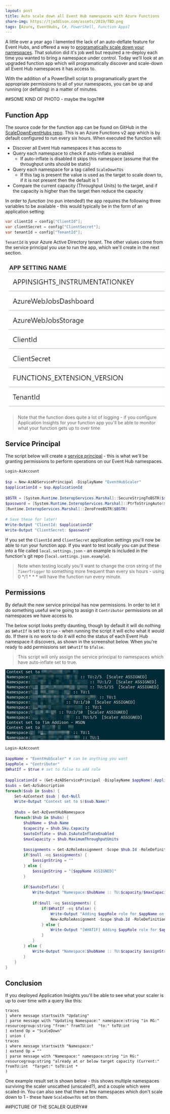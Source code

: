 ```yaml
---
layout: post
title: Auto scale down all Event Hub namespaces with Azure Functions
share-img: https://tjaddison.com/assets/2019/TBD.png
tags: [Azure, EventHubs, C#, PowerShell, Function Apps]
---
```


A little over a year ago I lamented the lack of an auto-deflate feature for Event Hubs, and offered a way to [programatically scale down your namespaces][ScaleDown Blog].  That solution did it's job well but required a re-deploy each time you wanted to bring a namespace under control.  Today we'll look at an upgraded function app which will programatically discover and scale-down all Event Hub namespaces it has access to.

With the addition of a PowerShell script to programatically grant the appropriate permissions to all of your namespaces, you can be up and running (or deflating) in a matter of minutes.

##SOME KIND OF PHOTO - maybe the logs?##
<!--more-->
## Function App

The source code for the function app can be found on GitHub in the [ScaleDownEventHubs repo].  This is an Azure Functions v2 app which is by default configured to run every six hours.  When executed the function will:

- Discover all Event Hub namespaces it has access to
- Query each namespace to check if auto-inflate is enabled
  - If auto-inflate is disabled it skips this namespace (assume that the throughput units should be static)
- Query each namespace for a tag called `ScaleDownTUs`
  - If this tag is present the value is used as the target to scale down to, if it is not present then the default is 1
- Compare the current capacity (Throughput Units) to the target, and if the capacity is higher than the target then reduce the capacity

In order to _function_ (no pun intended!) the app requires the following three variables to be available - this would typically be in the form of an application setting:

```csharp
var clientId = config["ClientId"];
var clientSecret = config["ClientSecret"];
var tenantId = config["TenantId"];
```

`TenantId` is your Azure Active Directory tenant.  The other values come from the service principal you use to run the app, which we'll create in the next section.

![App settings after deployment](/assets/2019/2019-02-28/AppSettingsFunctionApp.png)

> Note that the function does quite a lot of logging - if you configure Application Insights for your function app you'll be able to monitor what your function gets up to over time

## Service Principal

The script below will create a [service principal] - this is what we'll be granting permissions to perform operations on our Event Hub namespaces.

```powershell
Login-AzAccount

$sp = New-AzADServicePrincipal -DisplayName "EventHubScaler"
$applicationId = $sp.ApplicationId

$BSTR = [System.Runtime.InteropServices.Marshal]::SecureStringToBSTR($sp.Secret)
$password = [System.Runtime.InteropServices.Marshal]::PtrToStringAuto($BSTR)
[Runtime.InteropServices.Marshal]::ZeroFreeBSTR($BSTR)

# Save these for later!
Write-Output "ClientId: $applicationId"
Write-Output "ClientSecret: $password"
```

If you set the `ClientId` and `ClientSecret` application settings you'll now be able to run your function app.  If you want to test locally you can put these into a file called `local.settings.json` - an example is included in the function's git repo (`local.settings.json.example`).

> Note when testing locally you'll want to change the cron string of the `TimerTrigger` to something more frequent than every six hours - using 0 */1 * * * will have the function run every minute.

## Permissions

By default the new service principal has now permissions.  In order to let it do something useful we're going to assign it `Contributor` permissions on all namespaces we have access to.

The below script looks pretty daunting, though by default it will do nothing as `$WhatIf` is set to `$true` - when running the script it will echo what it *would* do.  If there is no work to do it will echo the status of each Event Hub namespace it discovers, as shown in the screenshot below.  When you're ready to add permissions set `$WhatIf` to `$false`.

> This script will only assign the service principal to namespaces which have auto-inflate set to true.

![App settings after deployment](/assets/2019/2019-02-28/AssignPowerShell.png)

```powershell
Login-AzAccount

$appName = "EventHubScaler" # can be anything you want
$appRole = "Contributor"
$WhatIf = $true # set to false to add role

$applicationId = (Get-AzADServicePrincipal -DisplayName $appName).ApplicationId
$subs = Get-AzSubscription
foreach($sub in $subs) {
    Set-AzContext $sub | Out-Null
    Write-Output "Context set to $($sub.Name)"

    $hubs = Get-AzEventHubNamespace
    foreach($hub in $hubs) {
        $hubName = $hub.Name
        $capacity = $hub.Sku.Capacity
        $autoInflate = $hub.IsAutoInflateEnabled
        $maxCapacity = $hub.MaximumThroughputUnits

        $assignments = Get-AzRoleAssignment -Scope $hub.Id -RoleDefinitionName $appRole -ServicePrincipalName $applicationId 
        if($null -eq $assignments) {
            $assignString = ""
        } else {
            $assignString = "[$appName ASSIGNED]"
        }
        
        if($autoInflate) {
            Write-Output "Namespace:$hubName :: TU:$capacity/$maxCapacity $scaleDownTUs $assignString"

            if($null -eq $assignments) {
                if($WhatIf -eq $false) {
                    Write-Output "Adding $appRole role for $appName on $hubName"
                    New-AzRoleAssignment -Scope $hub.Id -RoleDefinitionName $appRole -ApplicationId $applicationId | Out-Null
                } else {
                    Write-Output "[WHATIF] Adding $appRole role for $appName on $hubName"
                }
            }
        } else {
            Write-Output "Namespace:$hubName :: TU:$capacity $assignString"
        }
    }
}
```

## Conclusion

If you deployed Application Insights you'll be able to see what your scaler is up to over time with a query like this:

```kql
traces
| where message startswith "Updating"
| parse message with "Updating Namespace:" namespace:string "in RG:" resourcegroup:string "from:" fromTU:int  "to:" toTU:int
| extend Op = "ScaleDown"
| union (
traces
| where message startswith "Namespace:" 
| extend Op = ""
| parse message with "Namespace:" namespace:string "in RG:" resourcegroup:string "already at or below target capacity (Current:" fromTU:int  "Target:" toTU:int *
)
```

One example result set is shown below - this shows multiple namespaces surviving the scaler unscathed (unscaled?), and a couple which were scaled-in.  You can also see that there a few namespaces which don't scale down to 1 - these have `ScaleDownTUs` set on them.

##PICTURE OF THE SCALER QUERY##

[ScaleDown Blog]: https://tjaddison.com/2017/12/10/Auto-deflating-Event-Hubs-with-a-function-app
[ScaleDownEventHubs repo]: https://github.com/taddison/ScaleDownEventHubs
[service principal]: https://docs.microsoft.com/en-us/azure/active-directory/develop/app-objects-and-service-principals